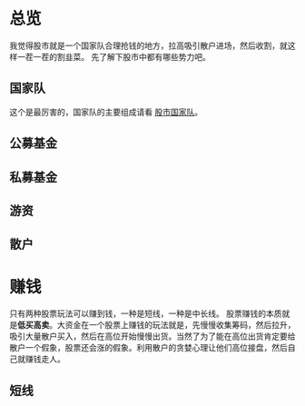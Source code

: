 # 总览
我觉得股市就是一个国家队合理抢钱的地方，拉高吸引散户进场，然后收割，就这样一茬一茬的割韭菜。
先了解下股市中都有哪些势力吧。

## 国家队
这个是最厉害的，国家队的主要组成请看 [股市国家队](股市国家队.md)。

## 公募基金

## 私募基金

## 游资

## 散户

# 赚钱
只有两种股票玩法可以赚到钱，一种是短线，一种是中长线。
股票赚钱的本质就是**低买高卖**。大资金在一个股票上赚钱的玩法就是，先慢慢收集筹码，然后拉升，吸引大量散户买入，然后在高位开始慢慢出货。当然了为了能在高位出货肯定要给散户一个假象，股票还会涨的假象。利用散户的贪婪心理让他们高位接盘，然后自己就赚钱走人。
## 短线
